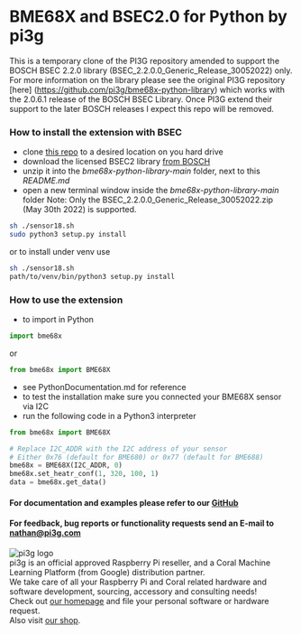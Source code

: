 # BME68X and BSEC2.0 for Python by pi3g

This is a temporary clone of the PI3G repository amended to support the BOSCH BSEC 2.2.0 library (BSEC_2.2.0.0_Generic_Release_30052022) only. 
For more information on the library please see the original PI3G repository [here] (https://github.com/pi3g/bme68x-python-library) which works with the 2.0.6.1 release of the BOSCH BSEC Library. Once PI3G extend their support to the later BOSCH releases I expect this repo will be removed.


### How to install the extension with BSEC
- clone [this repo](https://github.com/pi3g/bme68x-python-library) to a desired location on you hard drive
- download the licensed BSEC2 library [from BOSCH](https://www.bosch-sensortec.com/software-tools/software/bme688-software/)<br>
- unzip it into the *bme68x-python-library-main* folder, next to this *README.md*
- open a new terminal window inside the *bme68x-python-library-main* folder
Note: Only the BSEC_2.2.0.0_Generic_Release_30052022.zip (May 30th 2022) is supported.
```bash
sh ./sensor18.sh
sudo python3 setup.py install
```
or to install under venv use
```bash
sh ./sensor18.sh
path/to/venv/bin/python3 setup.py install
```
### How to use the extension
- to import in Python
```python
import bme68x
```
or
```python
from bme68x import BME68X
```
- see PythonDocumentation.md for reference
- to test the installation make sure you connected your BME68X sensor via I2C
- run the following code in a Python3 interpreter
```python
from bme68x import BME68X

# Replace I2C_ADDR with the I2C address of your sensor
# Either 0x76 (default for BME680) or 0x77 (default for BME688)
bme68x = BME68X(I2C_ADDR, 0)
bme68x.set_heatr_conf(1, 320, 100, 1)
data = bme68x.get_data()
```

#### For documentation and examples please refer to our [GitHub](https://github.com/pi3g/bme68x-python-library)<br>
#### For feedback, bug reports or functionality requests send an E-mail to nathan@pi3g.com<br>


![pi3g logo](https://pi3g.com/wp-content/uploads/2015/06/pi3g-150px-only-transparent-e1622110450400.png)<br>
pi3g is an official approved Raspberry Pi reseller, and a Coral Machine Learning Platform (from Google) distribution partner.<br>
We take care of all your Raspberry Pi and Coral related hardware and software development, sourcing, accessory and consulting needs!<br>
Check out [our homepage](https://pi3g.com) and file your personal software or hardware request.<br>
Also visit [our shop](https://buyzero.de).<br>
